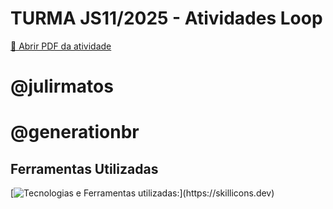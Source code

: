 # TURMA JS11/2025 - Atividades Loop

[📄 Abrir PDF da atividade](https://github.com/julirmatos/exercicios_canvas/blob/main/exercicios_canvas/laços_repetição/pratica_loop.pdf)

# @julirmatos

# @generationbr

## Ferramentas Utilizadas

[![Tecnologias e Ferramentas utilizadas:](https://skillicons.dev/icons?i=vscode,js,github,git,)](https://skillicons.dev)
